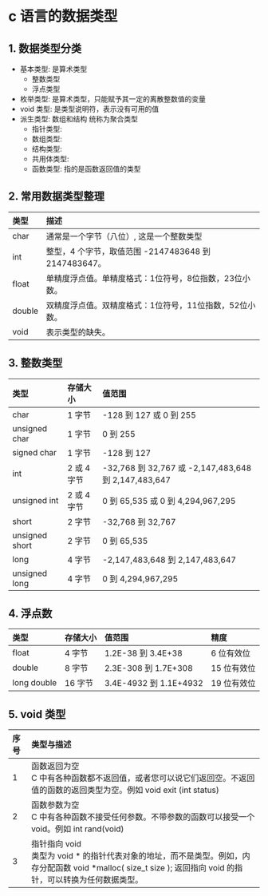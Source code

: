 
# c 语言的数据类型

## 1. 数据类型分类

- 基本类型: 是算术类型
  - 整数类型
  - 浮点类型
- 枚举类型: 是算术类型，只能赋予其一定的离散整数值的变量
- void 类型: 是类型说明符，表示没有可用的值
- 派生类型: 数组和结构 统称为聚合类型
  - 指针类型: 
  - 数组类型: 
  - 结构类型: 
  - 共用体类型: 
  - 函数类型: 指的是函数返回值的类型


## 2. 常用数据类型整理


| 类型   | 描述                                                           |
| :----- | :------------------------------------------------------------- |
| char   | 通常是一个字节（八位）, 这是一个整数类型                       |
| int    | 整型，4 个字节，取值范围 -2147483648 到 2147483647。           |
| float  | 单精度浮点值。单精度格式：1位符号，8位指数，23位小数。 |
| double | 双精度浮点值。双精度格式：1位符号，11位指数，52位小数。            |
| void   | 表示类型的缺失。                                               |

## 3. 整数类型

| 类型           | 存储大小    | 值范围                                               |
| :------------- | :---------- | :--------------------------------------------------- |
| char           | 1 字节      | -128 到 127 或 0 到 255                              |
| unsigned char  | 1 字节      | 0 到 255                                             |
| signed char    | 1 字节      | -128 到 127                                          |
| int            | 2 或 4 字节 | -32,768 到 32,767 或 -2,147,483,648 到 2,147,483,647 |
| unsigned int   | 2 或 4 字节 | 0 到 65,535 或 0 到 4,294,967,295                    |
| short          | 2 字节      | -32,768 到 32,767                                    |
| unsigned short | 2 字节      | 0 到 65,535                                          |
| long           | 4 字节      | -2,147,483,648 到 2,147,483,647                      |
| unsigned long  | 4 字节      | 0 到 4,294,967,295                                   |

## 4. 浮点数

| 类型        | 存储大小 | 值范围                 | 精度        |
| :---------- | :------- | :--------------------- | :---------- |
| float       | 4 字节   | 1.2E-38 到 3.4E+38     | 6 位有效位  |
| double      | 8 字节   | 2.3E-308 到 1.7E+308   | 15 位有效位 |
| long double | 16 字节  | 3.4E-4932 到 1.1E+4932 | 19 位有效位 |


## 5. void 类型

| 序号 | 类型与描述                                                                                                                                                      |
| :--- | :-------------------------------------------------------------------------------------------------------------------------------------------------------------- |
| 1    | 函数返回为空<br>C 中有各种函数都不返回值，或者您可以说它们返回空。不返回值的函数的返回类型为空。例如 void exit (int status)                                     |
| 2    | 函数参数为空<br>C 中有各种函数不接受任何参数。不带参数的函数可以接受一个 void。例如 int rand(void)                                                              |
| 3    | 指针指向 void<br>类型为 void * 的指针代表对象的地址，而不是类型。例如，内存分配函数 void *malloc( size_t size ); 返回指向 void 的指针，可以转换为任何数据类型。 |

